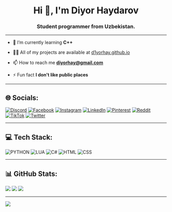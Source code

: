 <h1 align="center">Hi 👋, I'm Diyor Haydarov</h1>
<h3 align="center">Student programmer from Uzbekistan.</h3>

---
- 🌱 I’m currently learning **C++**

- 👨‍💻 All of my projects are available at [d1yorhay.github.io](https://d1yorhay.github.io/)

- 📫 How to reach me **diyorhay@gmail.com**

- ⚡ Fun fact **I don't like public places**
  
---
## 🌐 Socials:
[![Discord](https://img.shields.io/badge/Discord-black?style=for-the-badge&logo=discord&logoColor=orange)](https://discord.com/users/893440111138717699)
[![Facebook](https://img.shields.io/badge/Facebook-black?style=for-the-badge&logo=Facebook&logoColor=orange)](https://facebook.com/d1yorhay)
[![Instagram](https://img.shields.io/badge/Instagram-black?style=for-the-badge&logo=Instagram&logoColor=orange)](https://instagram.com/d1yorhay)
[![LinkedIn](https://img.shields.io/badge/LinkedIn-black?style=for-the-badge&logo=LinkedIn&logoColor=orange)](https://linkedin.com/in/d1yorhay)
[![Pinterest](https://img.shields.io/badge/Pinterest-black?style=for-the-badge&logo=Pinterest&logoColor=orange)](https://pinterest.com/d1yorhay)
[![Reddit](https://img.shields.io/badge/Reddit-black?style=for-the-badge&logo=Reddit&logoColor=orange)](https://reddit.com/user/d1yorhay)
[![TikTok](https://img.shields.io/badge/TikTok-black?style=for-the-badge&logo=TikTok&logoColor=orange)](https://tiktok.com/@d1yorhay)
[![Twitter](https://img.shields.io/badge/Twitter-black?style=for-the-badge&logo=Twitter&logoColor=orange)](https://twitter.com/d1yorhay) 

---
## 💻 Tech Stack:
![PYTHON](https://img.shields.io/badge/PYTHON-black?style=for-the-badge&logo=Python&logoColor=orange)
![LUA](https://img.shields.io/badge/LUA-black?style=for-the-badge&logo=lua&logoColor=orange)
![C#](https://img.shields.io/badge/C%23-black?style=for-the-badge&logo=c-sharp&logoColor=orange)
![HTML](https://img.shields.io/badge/HTML-black?style=for-the-badge&logo=html5&logoColor=orange)
![CSS](https://img.shields.io/badge/CSS-black?style=for-the-badge&logo=css3&logoColor=orange)

---
## 📊 GitHub Stats:
![](https://github-readme-stats.vercel.app/api/top-langs/?username=d1yorhay&theme=dark&hide_border=false&include_all_commits=false&count_private=false&layout=compact)
![](https://github-readme-stats.vercel.app/api?username=d1yorhay&theme=dark&hide_border=false&include_all_commits=false&count_private=false)
![](https://github-readme-streak-stats.herokuapp.com/?user=d1yorhay&theme=dark&hide_border=false)

---
[![](https://visitcount.itsvg.in/api?id=d1yorhay&icon=2&color=2)](https://visitcount.itsvg.in)
